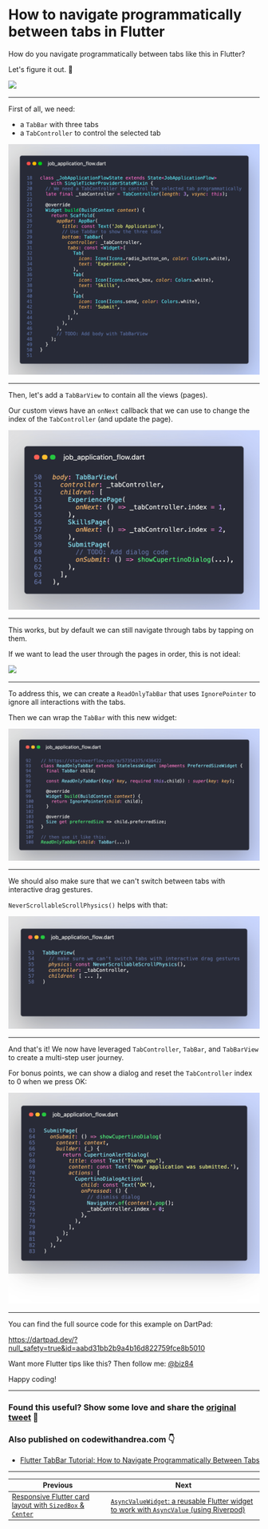 # How to navigate programmatically between tabs in Flutter

How do you navigate programmatically between tabs like this in Flutter?

Let's figure it out. 🧵

![](https://codewithandrea.com/articles/flutter-tab-bar-navigation/images/flutter-tab-bar-sequence.gif)

----

First of all, we need:

- a `TabBar` with three tabs
- a `TabController` to control the selected tab

![](015_scaffold_tab_bar.png)

----

Then, let's add a `TabBarView` to contain all the views (pages).

Our custom views have an `onNext` callback that we can use to change the index of the `TabController` (and update the page).

![](015_TabBarView.png)

----

This works, but by default we can still navigate through tabs by tapping on them.

If we want to lead the user through the pages in order, this is not ideal:

![](https://codewithandrea.com/articles/flutter-tab-bar-navigation/images/flutter-tabs-interactive.gif)

---

To address this, we can create a `ReadOnlyTabBar` that uses `IgnorePointer` to ignore all interactions with the tabs.

Then we can wrap the `TabBar` with this new widget:

![](015_ReadOnlyTabBar.png)

---

We should also make sure that we can't switch between tabs with interactive drag gestures.

`NeverScrollableScrollPhysics()` helps with that:

![](015_NeverScrollableScrollPhysics.png)

---

And that's it! We now have leveraged `TabController`, `TabBar`, and `TabBarView` to create a multi-step user journey.

For bonus points, we can show a dialog and reset the `TabController` index to 0 when we press OK:

![](015_ResetOnDialogDismiss.png)

----

You can find the full source code for this example on DartPad:

https://dartpad.dev/?null_safety=true&id=aabd31bb2b9a4b16d822759fce8b5010

Want more Flutter tips like this? Then follow me: [@biz84](https://twitter.com/biz84)

Happy coding!

---

### Found this useful? Show some love and share the [original tweet](https://twitter.com/biz84/status/1447859250852663301) 🙏

### Also published on codewithandrea.com 👇

- [Flutter TabBar Tutorial: How to Navigate Programmatically Between Tabs](https://codewithandrea.com/articles/flutter-tab-bar-navigation/)

---

| Previous | Next |
| -------- | ---- |
| [Responsive Flutter card layout with `SizedBox` & `Center`](../0013-responsive-flutter-card-layout-with-sizedbox-center/index.md) | [`AsyncValueWidget`: a reusable Flutter widget to work with `AsyncValue` (using Riverpod)](../0015-asyncvaluewidget-a-reusable-flutter-widget-to-work-with-asyncvalue/index.md) |